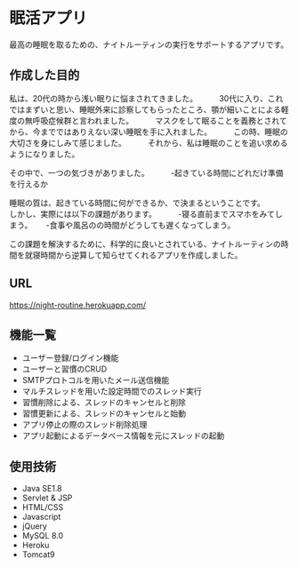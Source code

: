 # 眠活アプリ

最高の睡眠を取るための、ナイトルーティンの実行をサポートするアプリです。




## 作成した目的

私は、20代の時から浅い眠りに悩まされてきました。　　　
30代に入り、これではまずいと思い、睡眠外来に診察してもらったところ、顎が細いことによる軽度の無呼吸症候群と言われました。　　　
マスクをして眠ることを義務とされてから、今までではありえない深い睡眠を手に入れました。　　　
この時、睡眠の大切さを身にしみて感じました。　　　
それから、私は睡眠のことを追い求めるようになりました。　　　


その中で、一つの気づきがありました。　　　
-起きている時間にどれだけ準備を行えるか　　　


睡眠の質は、起きている時間に何ができるか、で決まるということです。　　　
しかし、実際には以下の課題があります。　　　
-寝る直前までスマホをみてしまう。　　
-食事や風呂のの時間がどうしても遅くなってしまう。　　

この課題を解決するために、科学的に良いとされている、ナイトルーティンの時間を就寝時間から逆算して知らせてくれるアプリを作成しました。　　　




## URL
https://night-routine.herokuapp.com/





## 機能一覧
- ユーザー登録/ログイン機能
- ユーザーと習慣のCRUD
- SMTPプロトコルを用いたメール送信機能
- マルチスレッドを用いた設定時間でのスレッド実行
- 習慣削除による、スレッドのキャンセルと削除
- 習慣更新による、スレッドのキャンセルと始動
- アプリ停止の際のスレッド削除処理
- アプリ起動によるデータベース情報を元にスレッドの起動






## 使用技術
- Java SE1.8
- Servlet & JSP
- HTML/CSS
- Javascript
- jQuery
- MySQL 8.0
- Heroku
- Tomcat9

